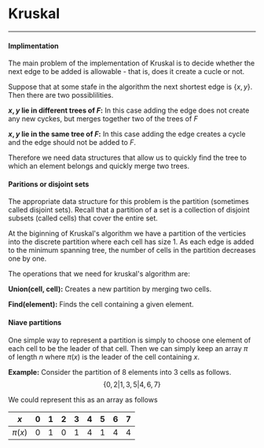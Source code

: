 # Kruskal
----
#### Implimentation
The main problem of the implementation of Kruskal is to decide whether the next edge to be added is allowable - that is, does it create a cucle or not.

Suppose that at some stafe in the algorithm the next shortest edge is {$x, y$}. Then there are two possiblilities.

**$x, y$ lie in different trees of $F$:** In this case adding the edge does not create any new cyckes, but merges together two of the trees of $F$

**$x, y$ lie in the same tree of $F$:** In this case adding the edge creates a cycle and the edge should not be added to $F$.


Therefore we need data structures that allow us to quickly find the tree to which an element belongs and quickly merge two trees.




#### Paritions or disjoint sets
The appropriate data structure for this problem is the partition (sometimes called disjoint sets). Recall that a partition of a set is a collection of disjoint subsets (called cells) that cover the entire set.

At the biginning of Kruskal's algorithm we have a partition of the verticies into the discrete partition where each cell has size 1. As each edge is added to the minimum spanning tree, the number of cells in the partition decreases one by one.

The operations that we need for kruskal's algorithm are:

**Union(cell, cell):** Creates a new partition by merging two cells.

**Find(element):** Finds the cell containing a given element.


#### Niave partitions

One simple way to represent a partition is simply to choose one element of each cell to be the leader of that cell. Then we can simply keep an array $\pi$ of length $n$ where $\pi(x)$ is the leader of the cell containing $x$.

**Example:** Consider the partition of 8 elements into 3 cells as follows.
$$
\{0, 2 | 1, 3, 5|4, 6, 7\}
$$

We could represent this as an array as follows

|  $x$ | 0  |  1 | 2  |  3 | 4  |  5 | 6  |  7 |
|---|---|---|---|---|---|---|---|---|
|  $\pi(x)$ | 0  |  1 | 0  |  1 | 4  |  1 | 4  |  4 |
